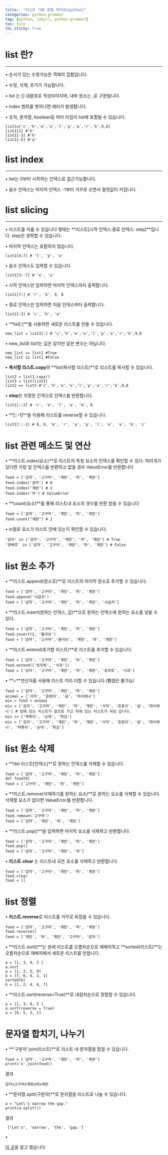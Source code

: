 ```yaml
---
title:  "리스트 기본 문법 파이썬(python)"
categories: python-grammar
tag: [python, jekyll, python-grammar]
toc: ture
toc_sticky: true
---
```


# list 란?
---
• 순서가 있는 수정가능한 객체의 집합입니다.  


• 수정, 삭제, 추가가 가능합니다.  


• list 는 [] 대괄호로 작성되어지며, 내부 원소는 ,로 구분됩니다.  


• index 범위를 벗어나면 에러가 발생합니다.  


• 숫자, 문자열, boolean등 여러 타입이 list에 포함될 수 있습니다.  
```
list1=['c','h','e','o','l','p','a','r','k',9,8]
list1[1] #'h'
list1[-3] #'k'
list1[-5] #'a'
```

# list index
---
• list는 0부터 시작하는 인덱스로 접근가능합니다.  


• 음수 인덱스는 마지막 인덱스 -1부터 거꾸로 오면서 절댓값이 커집니다.

# list slicing
---
• 리스트를 자를 수 있습니다 형태는 **리스트[시작 인덱스:종료 인덱스: step]**입니다. step은 생략할 수 있습니다.


• 마지막 인덱스는 포함하지 않습니다.
```
list1[4:7] # 'l', 'p', 'a'
```
• 음수 인덱스도 입력할 수 있습니다.
```
list1[3:-7] # 'e', 'o'
```
• 시작 인덱스만 입력하면 마지막 인덱스까지 출력합니다.
```
list1[7:] # 'r', 'k', 9, 8
```
• 종료 인덱스만 입력하면 처음 인덱스부터 출력합니다.
```
list1[:3] # 'c', 'h', 'e'
```
• **list[:]**를 사용하면 새로운 리스트를 만들 수 있습니다.
```
new_list = list1[:] # 'c','h','e','o','l','p','a','r','k',9,8
```
• new_list와 list1는 깂은 같지만 같은 변수는 아닙니다.
```
new_list == list1 #True
new_list is list1 #False
```
• **복사할 리스트.copy**와 **list(복사할 리스트)**로 리스트를 복사할 수 있습니다.
```
list2 = list1.copy()
list3 = list(list1)
list2 == list3 #'c','h','e','o','l','p','a','r','k',9,8
```
• **step**은 지정한 간격으로 인덱스를 반환합니다.
```
list1[::2] # 'c', 'e', 'l', 'a', 'k', 8
```
• **[::-1]**을 이용해 리스트를 reverse할 수 있습니다.
```
list1[::-1] # 8, 9, 'k', 'r', 'a', 'p', 'l', 'o', 'e', 'h', 'c'
```
# list 관련 메소드 및 연산
• **리스트.index(요소)**로 리스트의 특정 요소의 인덱스를 확인할 수 있다. 여러개가 있다면 가장 앞 인덱스를 반환하고 없을 경우 ValueError를 반환합니다
```
food = ['감자', '고구마', '계란', '파', '계란']
food.index('감자') # 0
food.index('계란') # 2
food.index('무') # ValueError
```
• **count(요소)**를 통해 리스트내 요소의 갯수를 반환 받을 수 있습니다
```
food = ['감자', '고구마', '계란', '파', '계란']
food.count("계란") # 2
```
• in절로 요소가 리스트 안에 있는지 확인할 수 있습니다.
```
'감자' in ['감자', '고구마', '계란', '파', '계란'] # True
'양배추' in ['감자', '고구마', '계란', '파', '계란'] # False
```
# list 원소 추가
• **리스트.append(원소로)**로 리스트의 마지막 원소로 추가할 수 있습니다.
```
food = ['감자', '고구마', '계란', '파', '계란']
food.append('시금치')
food = ['감자', '고구마', '계란', '파', '계란', '시금치']
```
• **리스트.insert(원하는 인덱스, 값)**으로 원하는 인덱스에 원하는 요소를 넣을 수 있다.
```
food = ['감자', '고구마', '계란', '파', '계란']
food.insert(2, '올리브')
food = ['감자', '고구마','올리브', '계란', '파', '계란']
```
• **리스트.extend(추가할 리스트)**로 리스트를 추가할 수 있습니다.
```
food = ['감자', '고구마', '계란', '파', '계란']
food.extend(['토마토', '사과'])
food = ['감자', '고구마', '계란', '파', '계란', '토마토', '사과']
```
• **+**연산자를 사용해 리스트 끼리 더할 수 있습니다.(뺄셈은 불가능)
 ```
 food = ['감자', '고구마', '계란', '파', '계란']
 animal = ['사자', '호랑이', '곰', '하이에나']
 mix = food + animal
 mix = ['감자', '고구마', '계란', '파', '계란', '사자', '호랑이', '곰', '하이에나'] # 앞에 있는 리스트가 앞으로 가고 뒤에 있는 리스트가 뒤로 갑니다.
 mix += ['떡볶이', '순대', '튀김']
 mix = ['감자', '고구마', '계란', '파', '계란', '사자', '호랑이', '곰', '하이에나', '떡볶이', '순대', '튀김']
 ```
# list 원소 삭제
• **del 리스트[인덱스]**로 원하는 인덱스를 삭제할 수 있습니다.
```
food = ['감자', '고구마', '계란', '파', '계란']
del food[0]
food = ['고구마', '계란', '파', '계란']
```
• **리스트.remove(삭제하기를 원하는 요소)**로 원하는 요소를 삭제할 수 있습니다.삭제할 요소가 없다면 ValueError를 반환합니다.
```
food = ['감자', '고구마', '계란', '파', '계란']
food.remove('고구마')
food = ['감자', '계란', '파', '계란']
```
• **리스트.pop()**을 입력하면 마지막 요소를 삭제하고 반환합니다.
```
food = ['감자', '고구마', '계란', '파', '계란']
food.pop()
food = ['감자', '고구마', '계란', '파']
```
• **리스트.clear** 는 리스트내 모든 요소를 삭제하고 반환합니다.
```
food = ['감자', '고구마', '계란', '파', '계란']
food.clear
food = []
```
# list 정렬
• **리스트.reverse**로 리스트를 거꾸로 뒤집을 수 있습니다.
```
food = ['감자', '고구마', '계란', '파', '계란']
food.reverse()
food = ['계란', '파', '계란', '고구마', '감자']
```
• **리스트.sort()**는 원래 리스트를 오름차순으로 재배치하고 **sorted(리스트)**는 오름차순으로 재배치해서 새로운 리스트를 만듭니다.
```
a = [1, 3, 9, 5 ]
a.sort
a = [1, 3, 5, 9]
b = [7, 6, 4, 2, 1]
sorted(b)
b = [1, 2, 4, 6, 7]
```
• **리스트.sort(reverse=True)**로 내림차순으로 정렬할 수 있습니다.
```
a = [1, 3, 9, 5 ]
a.sort(reverse = True)
a = [9, 5, 3, 1]
```
# 문자열 합치기, 나누기
• **'구분자'.join(리스트)**로 리스트 내 문자열을 합칠 수 있습니다.
```
food = ['감자', '고구마', '계란', '파', '계란']
print('x'.join(food))
```
결과
```
감자x고구마x계란x파x계란
```
• **문자열.split(구분자)**로 문자열을 리스트로  나눌 수 있습니다.
```
a = "Let\'s narrow the gap." 
print(a.split())
```
결과
```
 ["Let's", 'narrow', 'the', 'gap.']
 ```
•

[이 곳](https://wikidocs.net/book/1553)을 참고 했습니다.
